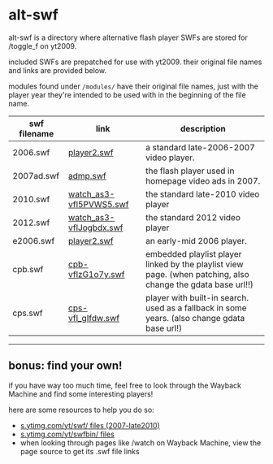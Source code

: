 # alt-swf

alt-swf is a directory where alternative flash player SWFs are stored for /toggle_f on yt2009.

included SWFs are prepatched for use with yt2009. their original file names and links are provided below.

modules found under `/modules/` have their original file names, just with the player year they're intended to be used with in the beginning of the file name.

|swf filename|link|description|
|--------|--|--|
|2006.swf|[player2.swf](https://web.archive.org/web/20070116122143oe_/youtube.com/player2.swf)|a standard late-2006-2007 video player.
|2007ad.swf|[admp.swf](https://web.archive.org/web/20070219063115oe_/youtube.com/admp.swf)|the flash player used in homepage video ads in 2007.
|2010.swf|[watch_as3-vfl5PVWS5.swf](http://web.archive.org/web/20100910001617oe_/http://s.ytimg.com//yt//swf//watch_as3-vfl5PVWS5.swf)|the standard late-2010 video player
|2012.swf|[watch_as3-vflJogbdx.swf](http://web.archive.org/web/20120705001433oe_/https://s.ytimg.com/yt/swfbin/watch_as3-vflJogbdx.swf)|the standard 2012 video player
|e2006.swf|[player2.swf](http://web.archive.org/web/20060706195428oe_/http://youtube.com:80/player2.swf)|an early-mid 2006 player.
|cpb.swf|[cpb-vflzG1o7y.swf](http://web.archive.org/web/20101222144444oe_/s.ytimg.com/yt/swfbin/cpb-vflzG1o7y.swf)|embedded playlist player linked by the playlist view page. (when patching, also change the gdata base url!!)
|cps.swf|[cps-vfl_gIfdw.swf](http://web.archive.org/web/20120427131527oe_/http://s.ytimg.com/yt/swfbin/cps-vfl_gIfdw.swf)|player with built-in search. used as a fallback in some years. (also change gdata base url!)
---
## bonus: find your own!

if you have way too much time, feel free to look through the Wayback Machine and find some interesting players!

here are some resources to help you do so:

- [s.ytimg.com/yt/swf/ files (2007-late2010)](https://web.archive.org/web/*/http://s.ytimg.com/yt/swf/*)
- [s.ytimg.com/yt/swfbin/ files](https://web.archive.org/web/*/http://s.ytimg.com/yt/swfbin/*)
- when looking through pages like /watch on Wayback Machine, view the page source to get its .swf file links